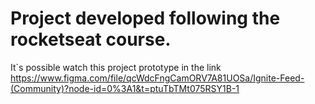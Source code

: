 # Project developed following the rocketseat course. 

It`s possible watch this project prototype in the link https://www.figma.com/file/qcWdcFngCamORV7A81UOSa/Ignite-Feed-(Community)?node-id=0%3A1&t=ptuTbTMt075RSY1B-1